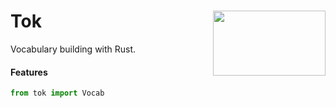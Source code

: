<h1>Tok<img src='https://github.com/yngtodd/tok/blob/main/img/snek.png' align='right' width='180' height='104'></h1>



Vocabulary building with Rust.


#### Features

``````python
from tok import Vocab

``````
